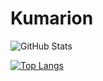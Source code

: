 # Kumarion
 
![GitHub Stats](https://github-readme-stats.vercel.app/api?username=Kumarion&show_icons=true&theme=transparent)

[![Top Langs](https://github-readme-stats.vercel.app/api/top-langs/?username=Kumarion&layout=compact&theme=radical)](https://github.com/anuraghazra/github-readme-stats)
